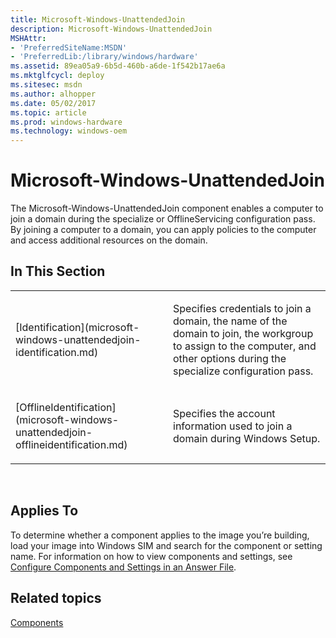 ```yaml
---
title: Microsoft-Windows-UnattendedJoin
description: Microsoft-Windows-UnattendedJoin
MSHAttr:
- 'PreferredSiteName:MSDN'
- 'PreferredLib:/library/windows/hardware'
ms.assetid: 89ea05a9-6b5d-460b-a6de-1f542b17ae6a
ms.mktglfcycl: deploy
ms.sitesec: msdn
ms.author: alhopper
ms.date: 05/02/2017
ms.topic: article
ms.prod: windows-hardware
ms.technology: windows-oem
---
```


# Microsoft-Windows-UnattendedJoin


The Microsoft-Windows-UnattendedJoin component enables a computer to join a domain during the specialize or OfflineServicing configuration pass. By joining a computer to a domain, you can apply policies to the computer and access additional resources on the domain.

## In This Section


<table>
<colgroup>
<col width="50%" />
<col width="50%" />
</colgroup>
<tbody>
<tr class="odd">
<td><p>[Identification](microsoft-windows-unattendedjoin-identification.md)</p></td>
<td><p>Specifies credentials to join a domain, the name of the domain to join, the workgroup to assign to the computer, and other options during the specialize configuration pass.</p></td>
</tr>
<tr class="even">
<td><p>[OfflineIdentification](microsoft-windows-unattendedjoin-offlineidentification.md)</p></td>
<td><p>Specifies the account information used to join a domain during Windows Setup.</p></td>
</tr>
</tbody>
</table>

 

## Applies To


To determine whether a component applies to the image you’re building, load your image into Windows SIM and search for the component or setting name. For information on how to view components and settings, see [Configure Components and Settings in an Answer File](https://docs.microsoft.com/en-us/windows-hardware/customize/desktop/wsim/configure-components-and-settings-in-an-answer-file).

## Related topics


[Components](components-b-unattend.md)

 

 







